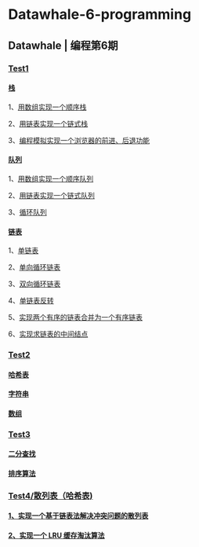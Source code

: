 # Datawhale-6-programming
## Datawhale | 编程第6期
### [Test1](https://github.com/Clayygou/Datawhale-6-programming/tree/master/Task1)
#### [栈](https://github.com/Clayygou/Datawhale-6-programming/tree/master/Task1/%E6%A0%88)

1、[用数组实现一个顺序栈](https://github.com/Clayygou/Datawhale-6-programming/blob/master/Task1/%E6%A0%88/1%E3%80%81%E7%94%A8%E6%95%B0%E7%BB%84%E5%AE%9E%E7%8E%B0%E4%B8%80%E4%B8%AA%E9%A1%BA%E5%BA%8F%E6%A0%88.md)

2、[用链表实现一个链式栈](https://github.com/Clayygou/Datawhale-6-programming/blob/master/Task1/%E6%A0%88/2%E3%80%81%E7%94%A8%E9%93%BE%E8%A1%A8%E5%AE%9E%E7%8E%B0%E4%B8%80%E4%B8%AA%E9%93%BE%E5%BC%8F%E6%A0%88.md)

3、[编程模拟实现一个浏览器的前进、后退功能](https://github.com/Clayygou/Datawhale-6-programming/blob/master/Task1/%E6%A0%88/3%E3%80%81%E7%BC%96%E7%A8%8B%E6%A8%A1%E6%8B%9F%E5%AE%9E%E7%8E%B0%E4%B8%80%E4%B8%AA%E6%B5%8F%E8%A7%88%E5%99%A8%E7%9A%84%E5%89%8D%E8%BF%9B%E3%80%81%E5%90%8E%E9%80%80%E5%8A%9F%E8%83%BD.md)


#### [队列](https://github.com/Clayygou/Datawhale-6-programming/tree/master/Task1/%E9%98%9F%E5%88%97)
1、[用数组实现一个顺序队列](https://github.com/Clayygou/Datawhale-6-programming/blob/master/Task1/%E9%98%9F%E5%88%97/1%E3%80%81%E7%94%A8%E6%95%B0%E7%BB%84%E5%AE%9E%E7%8E%B0%E4%B8%80%E4%B8%AA%E9%A1%BA%E5%BA%8F%E9%98%9F%E5%88%97.md)

2、[用链表实现一个链式队列](https://github.com/Clayygou/Datawhale-6-programming/blob/master/Task1/%E9%98%9F%E5%88%97/2%E3%80%81%E7%94%A8%E9%93%BE%E8%A1%A8%E5%AE%9E%E7%8E%B0%E4%B8%80%E4%B8%AA%E9%93%BE%E5%BC%8F%E9%98%9F%E5%88%97.md)

3、[循环队列](https://github.com/Clayygou/Datawhale-6-programming/blob/master/Task1/%E9%98%9F%E5%88%97/3%E3%80%81%E5%AE%9E%E7%8E%B0%E4%B8%80%E4%B8%AA%E5%BE%AA%E7%8E%AF%E9%98%9F%E5%88%97.md)

#### [链表](https://github.com/Clayygou/Datawhale-6-programming/tree/master/Task1/%E9%93%BE%E8%A1%A8)
1、[单链表](https://github.com/Clayygou/Datawhale-6-programming/blob/master/Task1/%E9%93%BE%E8%A1%A8/1.1%20%E5%8D%95%E9%93%BE%E8%A1%A8.md)

2、[单向循环链表](https://github.com/Clayygou/Datawhale-6-programming/blob/master/Task1/%E9%93%BE%E8%A1%A8/1.2%20%E5%8D%95%E5%90%91%E5%BE%AA%E7%8E%AF%E9%93%BE%E8%A1%A8.md)

3、[双向循环链表](https://github.com/Clayygou/Datawhale-6-programming/blob/master/Task1/%E9%93%BE%E8%A1%A8/1.3%20%E5%8F%8C%E5%90%91%E5%BE%AA%E7%8E%AF%E9%93%BE%E8%A1%A8.md)

4、[单链表反转](https://github.com/Clayygou/Datawhale-6-programming/blob/master/Task1/%E9%93%BE%E8%A1%A8/2%E3%80%81%E5%AE%9E%E7%8E%B0%E5%8D%95%E9%93%BE%E8%A1%A8%E5%8F%8D%E8%BD%AC.md)

5、[实现两个有序的链表合并为一个有序链表](https://github.com/Clayygou/Datawhale-6-programming/blob/master/Task1/%E9%93%BE%E8%A1%A8/3%E3%80%81%E5%AE%9E%E7%8E%B0%E4%B8%A4%E4%B8%AA%E6%9C%89%E5%BA%8F%E7%9A%84%E9%93%BE%E8%A1%A8%E5%90%88%E5%B9%B6%E4%B8%BA%E4%B8%80%E4%B8%AA%E6%9C%89%E5%BA%8F%E9%93%BE%E8%A1%A8.md)

6、[实现求链表的中间结点](https://github.com/Clayygou/Datawhale-6-programming/blob/master/Task1/%E9%93%BE%E8%A1%A8/4%E3%80%81%E5%AE%9E%E7%8E%B0%E6%B1%82%E9%93%BE%E8%A1%A8%E7%9A%84%E4%B8%AD%E9%97%B4%E7%BB%93%E7%82%B9.md)
### [Test2](https://github.com/Clayygou/Datawhale-6-programming/tree/master/Task2)
#### [哈希表](https://github.com/Clayygou/Datawhale-6-programming/tree/master/Task2/%E5%93%88%E5%B8%8C%E8%A1%A8) 
#### [字符串](https://github.com/Clayygou/Datawhale-6-programming/tree/master/Task2/%E5%AD%97%E7%AC%A6%E4%B8%B2)
#### [数组](https://github.com/Clayygou/Datawhale-6-programming/tree/master/Task2/%E6%95%B0%E7%BB%84)

### [Test3](https://github.com/Clayygou/Datawhale-6-programming/tree/master/Task3)
#### [二分查找](https://github.com/Clayygou/Datawhale-6-programming/tree/master/Task3/%E4%BA%8C%E5%88%86%E6%9F%A5%E6%89%BE)
#### [排序算法](https://github.com/Clayygou/Datawhale-6-programming/tree/master/Task3/%E6%8E%92%E5%BA%8F)
### [Test4/散列表（哈希表)](https://github.com/Clayygou/Datawhale-6-programming/tree/master/Task4)
#### [1、实现一个基于链表法解决冲突问题的散列表](https://github.com/Clayygou/Datawhale-6-programming/blob/master/Task4/%E6%95%A3%E5%88%97%E8%A1%A8%EF%BC%88%E5%93%88%E5%B8%8C%E8%A1%A8%EF%BC%89/1%E3%80%81%E5%AE%9E%E7%8E%B0%E4%B8%80%E4%B8%AA%E5%9F%BA%E4%BA%8E%E9%93%BE%E8%A1%A8%E6%B3%95%E8%A7%A3%E5%86%B3%E5%86%B2%E7%AA%81%E9%97%AE%E9%A2%98%E7%9A%84%E6%95%A3%E5%88%97%E8%A1%A8.md)
#### [2、实现一个 LRU 缓存淘汰算法](https://github.com/Clayygou/Datawhale-6-programming/blob/master/Task4/%E6%95%A3%E5%88%97%E8%A1%A8%EF%BC%88%E5%93%88%E5%B8%8C%E8%A1%A8%EF%BC%89/2%E3%80%81%E5%AE%9E%E7%8E%B0%E4%B8%80%E4%B8%AA%20LRU%20%E7%BC%93%E5%AD%98%E6%B7%98%E6%B1%B0%E7%AE%97%E6%B3%95.md)
